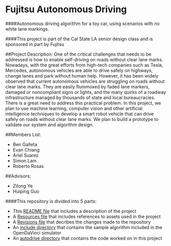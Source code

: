 # Fujitsu Autonomous Driving
####Autonomous driving algorithm for a toy car, using scenarios with no white lane markings.

####This project is part of the Cal State LA senior design class and is sponsored in part by Fujitsu

##Project Description:
One of the critical challenges that needs to be addressed is how to enable self-driving on roads without clear lane marks. Nowadays, with the great efforts from high-tech companies such as Tesla, Mercedes, autonomous vehicles are able to drive safely on highways, change lanes and park without human help. However, it has been widely observed that current autonomous vehicles are struggling on roads without clear lane marks. They are easily flummoxed by faded lane markers, damaged or noncompliant signs or lights, and the many quirks of a roadway infrastructure managed by thousands of state and local bureaucracies. There is a great need to address this practical problem. In this project, we plan to use machine learning, computer vision and other artificial intelligence techniques to develop a smart robot vehicle that can drive safely on roads without clear lane marks. We plan to build a prototype to validate our system and algorithm design.

##Members List:
- Ben Galleta
- Evan Chiang
- Ariel Suarez
- Simon Lam
- Roberto Rosas

##Advisors:
- Zilong Ye
- Huiping Guo

####This repository is divided into 5 parts:
- This [README file](README.md) that includes a description of the project
- A [Resources file](Resources.md) that includes references to assets used in the project
- A [Revisions file](Revisions.md) that decribes the changes made to the repository
- An [include directory](/Include) that contains the sample algorithm included in the OpenDaVinci simulator
- An [autodrive directory](/autodrive) that contains the code worked on in this project
